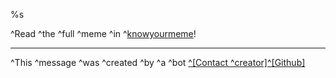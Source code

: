%s

^Read ^the ^full ^meme ^in ^[knowyourmeme](%s)! 
****
^This ^message ^was ^created ^by ^a ^bot [^[Contact ^creator]](http://np.reddit.com/message/compose/?to=&amp;amp;subject=)[^[Github]](https://github.com/)